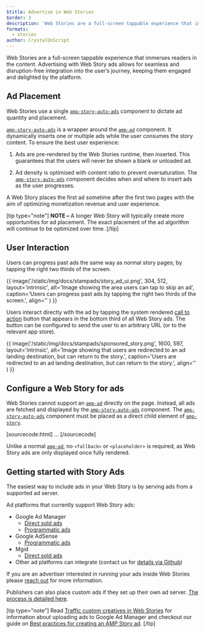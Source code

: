```yaml
---
$title: Advertise in Web Stories
$order: 3
description: 'Web Stories are a full-screen tappable experience that immerses readers in the content. Advertising with AMP Story ads allows for seamless and disruption-free ...'
formats:
  - stories
author: CrystalOnScript
---
```


Web Stories are a full-screen tappable experience that immerses readers in the content. Advertising with Web Story ads allows for seamless and disruption-free integration into the user’s journey, keeping them engaged and delighted by the platform.

## Ad Placement
Web Stories use a single  [`amp-story-auto-ads`](../../../documentation/components/reference/amp-story-auto-ads.md) component to dictate ad quantity and placement.

[`amp-story-auto-ads`](../../../documentation/components/reference/amp-story-auto-ads.md) is a wrapper around the [`amp-ad`](../../../documentation/components/reference/amp-ad.md) component. It dynamically inserts one or multiple ads while the user consumes the story content. To ensure the best user experience:

1. Ads are pre-rendered by the Web Stories runtime, then inserted. This guarantees that the users will never be shown a blank or unloaded ad.

2. Ad density is optimised with content ratio to prevent oversaturation. The [`amp-story-auto-ads`](../../../documentation/components/reference/amp-story-auto-ads.md) component decides when and where to insert ads as the user progresses.

A Web Story places the first ad sometime after the first two pages with the aim of optimizing monetization revenue and user experience.

<amp-anim width=360 height=640 src="/static/img/docs/stampads/stamp_gif_ad.gif" alt="Animation showing a web story being navigated, with an ad appearing after the first few pages">
  <amp-img placeholder width=360 height=640 src="/static/img/docs/stampads/stamp_gif_still.png" alt="A static rendition of an ad page in a Web Story">
  </amp-img>
</amp-anim>

[tip type="note"]
**NOTE –** A longer Web Story will typically create more opportunities for ad placement. The exact placement of the ad algorithm will continue to be optimized over time.
[/tip]

## User Interaction
Users can progress past ads the same way as normal story pages; by tapping the right two thirds of the screen.

{{ image('/static/img/docs/stampads/story_ad_ui.png', 304, 512, layout='intrinsic', alt='Image showing the area users can tap to skip an ad', caption='Users can progress past ads by tapping the right two thirds of the screen.', align='' ) }}

Users interact directly with the ad by tapping the system rendered [call to action](story_ads_best_practices.md#call-to-action-button-text-enum) button that appears in the bottom third of all Web Story ads.  The button can be configured to send the user to an arbitrary URL (or to the relevant app store).

{{ image('/static/img/docs/stampads/sponsored_story.png', 1600, 597, layout='intrinsic', alt='Image showing that users are redirected to an ad landing destination, but can return to the story.', caption='Users are redirected to an ad landing destination, but can return to the story.', align='' ) }}

## Configure a Web Story for ads
Web Stories cannot support an [`amp-ad`](../../../documentation/components/reference/amp-ad.md) directly on the page. Instead, all ads are fetched and displayed by the [`amp-story-auto-ads`](../../../documentation/components/reference/amp-story-auto-ads.md) component. The [`amp-story-auto-ads`](../../../documentation/components/reference/amp-story-auto-ads.md) component must be placed as a direct child element of [`amp-story`](../../../documentation/components/reference/amp-story.md).

[sourcecode:html]
<amp-story>
  <amp-story-auto-ads>
    <script type="application/json">
      {
        "ad-attributes": {
          // ad server configuration
        }
      }
    </script>
  </amp-story-auto-ads>
  <amp-story-page>
  ...
</amp-story>
[/sourcecode]

Unlike a normal [`amp-ad`](../../../documentation/components/reference/amp-ad.md), no `<fallback>` or `<placeholder>` is required, as Web Story ads are only displayed once fully rendered.

## Getting started with Story Ads
The easiest way to include ads in your Web Story is by serving ads from a supported ad server.

Ad platforms that currently support Web Story ads:

* Google Ad Manager
    * [Direct sold ads](https://support.google.com/admanager/answer/9038178)
    * [Programmatic ads](https://support.google.com/admanager/answer/9416436)
* Google AdSense 
    * [Programmatic ads](https://support.google.com/adsense/answer/10175505)
* Mgid
    * [Direct sold ads](https://help.mgid.com/generate-revenue-with-amp-web-stories)
* Other ad platforms can integrate (contact us for [details via Github](https://github.com/ampproject/amphtml/issues/30769))


If you are an advertiser interested in running your ads inside Web Stories please [reach out](mailto:story-ads-wg@amp.dev) for more information.

Publishers can also place custom ads if they set up their own ad server. [The process is detailed here](https://github.com/ampproject/amphtml/blob/main/extensions/amp-story/amp-story-ads.md#publisher-placed-ads).

[tip type="note"]
Read [Traffic custom creatives in Web Stories](https://support.google.com/admanager/answer/9038178) for information about uploading ads to Google Ad Manager and checkout our guide on [Best practices for creating an AMP Story ad](story_ads_best_practices.md).
[/tip]
